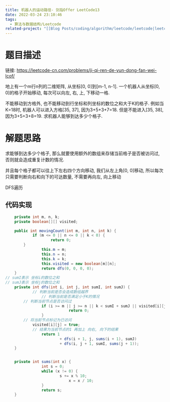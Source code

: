 ```yaml
---
title: 机器人的运动路径- 剑指Offer LeetCode13
date: 2022-03-24 23:10:46
tags:
  - 算法与数据结构/Leetcode
related-project: "[[Blog Posts/coding/algorithm/leetcode/leetcode|leetcode]]"
---
```


# 题目描述

链接: https://leetcode-cn.com/problems/ji-qi-ren-de-yun-dong-fan-wei-lcof/

地上有一个m行n列的二维矩阵, 从坐标\[0, 0]到\[m-1, n-1]. 一个机器人从坐标\[0, 0]的格子开始移动, 每次可以向左, 右, 上, 下移动一格.

不能移动到方格外, 也不能移动到行坐标和列坐标的数位之和大于K的格子. 例如当K=18时, 机器人可以进入方格\[35, 37], 因为3+5+3+7=18. 但是不能进入\[35, 38], 因为3+5+3+8=19. 求机器人能够到达多少个格子.

<!--more-->

# 解题思路

求能够到达多少个格子, 那么就要使用额外的数组来存储当前格子是否被访问过, 否则就会造成重复计数的情况.

并且每个格子都可以往上下左右四个方向移动, 我们从左上角\[0, 0]移动, 所以每次只需要判断向右和向下的可达数量, 不需要再向左, 向上移动

DFS遍历

## 代码实现

```java
	private int m, n, k;
	private boolean[][] visited;

	public int movingCount(int m, int n, int k) {
    		if (m <= 0 || n <= 0 || k < 0) {
	        		return 0;
    	}
		    	this.m = m;
		    	this.n = n;
		    	this.k = k;
    			this.visited = new boolean[m][n];
    			return dfs(0, 0, 0, 0);
	}
// sumI表示 坐标i的数位之和
// sumJ表示 坐标j的数位之和
	private int dfs(int i, int j, int sumI, int sumJ) {
	    	// 判断当前是否会造成数组越界
		    	// 判断当前是否满足小于K的情况
    	// 判断当前节点是否访问过
    			if (i >= m || j >= n || k < sumI + sumJ || visited[i][j]) {
			        		return 0;
    			}
    	// 将当前节点标记为已访问
	    	visited[i][j] = true;
	    	// 结果为当前节点的1 再加上 向右, 向下的结果
	    		return 1 
	    	    	    + dfs(i + 1, j, sums(i + 1), sumJ) 
	    	    	    + dfs(i, j + 1, sumI, sums(j + 1));
	}


	private int sums(int x) {
			    int s = 0;
	    		while (x != 0) {
	 	       			s += x % 10;
					        x = x / 10;
			    }
			    return s;
	}
```



